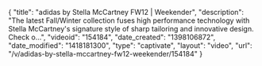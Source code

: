 {
    "title": "adidas by Stella McCartney FW12 | Weekender",
    "description": "The latest Fall\/Winter collection fuses high performance technology with Stella McCartney's signature style of sharp tailoring and innovative design. Check o...",
    "videoid": "154184",
    "date_created": "1398106872",
    "date_modified": "1418181300",
    "type": "captivate",
    "layout": "video",
    "url": "\/v\/adidas-by-stella-mccartney-fw12-weekender\/154184"
}